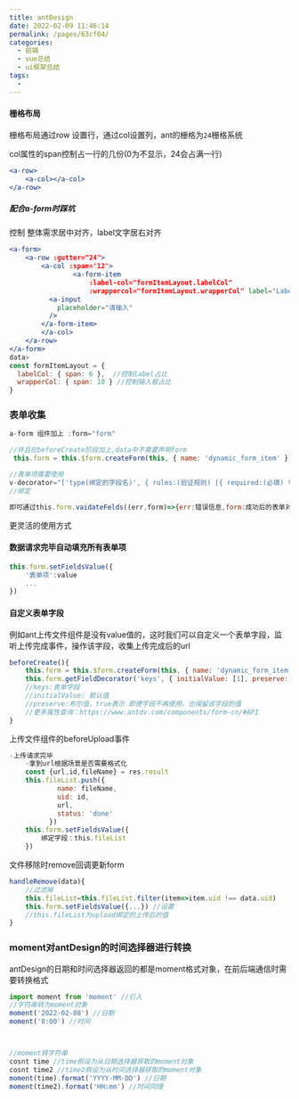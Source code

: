 ```yaml
---
title: antDesign
date: 2022-02-09 11:46:14
permalink: /pages/63cf04/
categories:
  - 前端
  - vue总结
  - ui框架总结
tags:
  - 
---
```


#### 栅格布局

栅格布局通过row 设置行，通过col设置列，ant的栅格为`24`栅格系统

col属性的span控制占一行的几份(0为不显示，24会占满一行)

````jsx
<a-row>
    <a-col></a-col>
</a-row>
````

##### 配合a-form时踩坑

控制 整体需求居中对齐，label文字居右对齐

````jsx
<a-form>
	<a-row :gutter="24">
    	<a-col :span='12'>
                <a-form-item 
                    :label-col="formItemLayout.labelCol" 
                    :wrappercol="formItemLayout.wrapperCol" label="Label">
          <a-input
            placeholder="请输入"
          />
        </a-form-item>
        </a-col>
    </a-row>
</a-form>
data>
const formItemLayout = {
  labelCol: { span: 6 },  //控制label占比
  wrapperCol: { span: 10 } //控制输入框占比
}
````

### 表单收集

````javascript
a-form 组件加上 :form="form"

//并且在beforeCreate阶段加上,data中不需要声明form
 this.form = this.$form.createForm(this, { name: 'dynamic_form_item' })

//表单项需要使用
v-decorator="['type(绑定的字段名)', { rules:(验证规则) [{ required:(必填) true, message: '请选择' }] }]"
//绑定

即可通过this.form.vaidateFelds((err,form)=>{err:错误信息,form:成功后的表单对象})验证并获取表单


````

更灵活的使用方式

#### 数据请求完毕自动填充所有表单项

````javascript
this.form.setFieldsValue({
    '表单项':value
    ...
})
````

#### 自定义表单字段

例如ant上传文件组件是没有value值的，这时我们可以自定义一个表单字段，监听上传完成事件，操作该字段，收集上传完成后的url

````javascript
beforeCreate(){
    this.form = this.$form.createForm(this, { name: 'dynamic_form_item' }) 
    this.form.getFieldDecorator('keys', { initialValue: [1], preserve: true })
    //keys:表单字段  
    //initialValue: 默认值
    //preserve:布尔值，true表示 即便字段不再使用，也保留该字段的值
    //更多属性查询：https://www.antdv.com/components/form-cn/#API
}
````

上传文件组件的beforeUpload事件

````javascript
-上传请求完毕
	-拿到url根据场景是否需要格式化
	const {url,id,fileName} = res.result
	this.fileList.push({
            name: fileName,
            uid: id,
            url,
            status: 'done'
          })
	this.form.setFieldsValue({
        绑定字段：this.fileList
    })
````

文件移除时remove回调更新form

````javascript
handleRemove(data){
    //过滤掉
    this.fileList=this.fileList.filter(item=>item.uid !== data.uid)
    this.form.setFieldsValue({...}) //设置
    //this.fileList为upload绑定的上传后的值
}
````





### moment对antDesign的时间选择器进行转换

antDesign的日期和时间选择器返回的都是moment格式对象，在前后端通信时需要转换格式

````javascript
import moment from 'moment' //引入
//字符串转为moment对象
moment('2022-02-08') //日期
moment('8:00') //时间



//moment转字符串
cosnt time //time假设为从日期选择器获取的moment对象
cosnt time2 //time2假设为从时间选择器获取的moment对象
moment(time).format('YYYY-MM-DD') //日期
moment(time2).format('HH:mm') //时间同理

````

